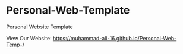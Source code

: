 # Personal-Web-Template
Personal Website Template

View Our Website: https://muhammad-ali-16.github.io/Personal-Web-Temp-/
